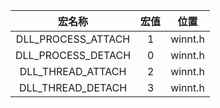 |宏名称|宏值|位置|
|:-:|:-:|:-:|
|DLL_PROCESS_ATTACH|1|winnt.h|
|DLL_PROCESS_DETACH|0|winnt.h|
|DLL_THREAD_ATTACH|2|winnt.h|
|DLL_THREAD_DETACH|3|winnt.h|